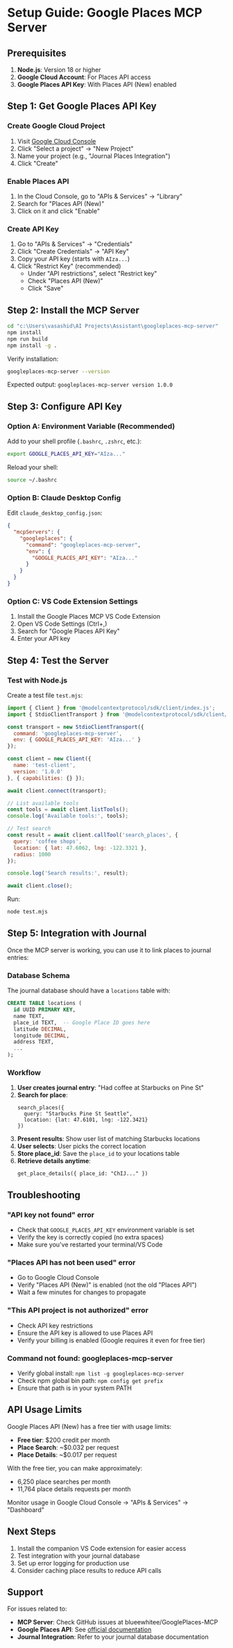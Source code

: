 # Setup Guide: Google Places MCP Server

## Prerequisites

1. **Node.js**: Version 18 or higher
2. **Google Cloud Account**: For Places API access
3. **Google Places API Key**: With Places API (New) enabled

## Step 1: Get Google Places API Key

### Create Google Cloud Project

1. Visit [Google Cloud Console](https://console.cloud.google.com/)
2. Click "Select a project" → "New Project"
3. Name your project (e.g., "Journal Places Integration")
4. Click "Create"

### Enable Places API

1. In the Cloud Console, go to "APIs & Services" → "Library"
2. Search for "Places API (New)"
3. Click on it and click "Enable"

### Create API Key

1. Go to "APIs & Services" → "Credentials"
2. Click "Create Credentials" → "API Key"
3. Copy your API key (starts with `AIza...`)
4. Click "Restrict Key" (recommended)
   - Under "API restrictions", select "Restrict key"
   - Check "Places API (New)"
   - Click "Save"

## Step 2: Install the MCP Server

```bash
cd "c:\Users\vasashid\AI Projects\Assistant\googleplaces-mcp-server"
npm install
npm run build
npm install -g .
```

Verify installation:
```bash
googleplaces-mcp-server --version
```

Expected output: `googleplaces-mcp-server version 1.0.0`

## Step 3: Configure API Key

### Option A: Environment Variable (Recommended)

Add to your shell profile (`.bashrc`, `.zshrc`, etc.):
```bash
export GOOGLE_PLACES_API_KEY="AIza..."
```

Reload your shell:
```bash
source ~/.bashrc
```

### Option B: Claude Desktop Config

Edit `claude_desktop_config.json`:
```json
{
  "mcpServers": {
    "googleplaces": {
      "command": "googleplaces-mcp-server",
      "env": {
        "GOOGLE_PLACES_API_KEY": "AIza..."
      }
    }
  }
}
```

### Option C: VS Code Extension Settings

1. Install the Google Places MCP VS Code Extension
2. Open VS Code Settings (Ctrl+,)
3. Search for "Google Places API Key"
4. Enter your API key

## Step 4: Test the Server

### Test with Node.js

Create a test file `test.mjs`:

```javascript
import { Client } from '@modelcontextprotocol/sdk/client/index.js';
import { StdioClientTransport } from '@modelcontextprotocol/sdk/client/stdio.js';

const transport = new StdioClientTransport({
  command: 'googleplaces-mcp-server',
  env: { GOOGLE_PLACES_API_KEY: 'AIza...' }
});

const client = new Client({
  name: 'test-client',
  version: '1.0.0'
}, { capabilities: {} });

await client.connect(transport);

// List available tools
const tools = await client.listTools();
console.log('Available tools:', tools);

// Test search
const result = await client.callTool('search_places', {
  query: 'coffee shops',
  location: { lat: 47.6062, lng: -122.3321 },
  radius: 1000
});

console.log('Search results:', result);

await client.close();
```

Run:
```bash
node test.mjs
```

## Step 5: Integration with Journal

Once the MCP server is working, you can use it to link places to journal entries:

### Database Schema

The journal database should have a `locations` table with:
```sql
CREATE TABLE locations (
  id UUID PRIMARY KEY,
  name TEXT,
  place_id TEXT,  -- Google Place ID goes here
  latitude DECIMAL,
  longitude DECIMAL,
  address TEXT,
  ...
);
```

### Workflow

1. **User creates journal entry**: "Had coffee at Starbucks on Pine St"
2. **Search for place**:
   ```
   search_places({
     query: "Starbucks Pine St Seattle",
     location: {lat: 47.6101, lng: -122.3421}
   })
   ```
3. **Present results**: Show user list of matching Starbucks locations
4. **User selects**: User picks the correct location
5. **Store place_id**: Save the `place_id` to your locations table
6. **Retrieve details anytime**:
   ```
   get_place_details({ place_id: "ChIJ..." })
   ```

## Troubleshooting

### "API key not found" error

- Check that `GOOGLE_PLACES_API_KEY` environment variable is set
- Verify the key is correctly copied (no extra spaces)
- Make sure you've restarted your terminal/VS Code

### "Places API has not been used" error

- Go to Google Cloud Console
- Verify "Places API (New)" is enabled (not the old "Places API")
- Wait a few minutes for changes to propagate

### "This API project is not authorized" error

- Check API key restrictions
- Ensure the API key is allowed to use Places API
- Verify your billing is enabled (Google requires it even for free tier)

### Command not found: googleplaces-mcp-server

- Verify global install: `npm list -g googleplaces-mcp-server`
- Check npm global bin path: `npm config get prefix`
- Ensure that path is in your system PATH

## API Usage Limits

Google Places API (New) has a free tier with usage limits:
- **Free tier**: $200 credit per month
- **Place Search**: ~$0.032 per request
- **Place Details**: ~$0.017 per request

With the free tier, you can make approximately:
- 6,250 place searches per month
- 11,764 place details requests per month

Monitor usage in Google Cloud Console → "APIs & Services" → "Dashboard"

## Next Steps

1. Install the companion VS Code extension for easier access
2. Test integration with your journal database
3. Set up error logging for production use
4. Consider caching place results to reduce API calls

## Support

For issues related to:
- **MCP Server**: Check GitHub issues at blueewhitee/GooglePlaces-MCP
- **Google Places API**: See [official documentation](https://developers.google.com/maps/documentation/places/web-service/overview)
- **Journal Integration**: Refer to your journal database documentation
